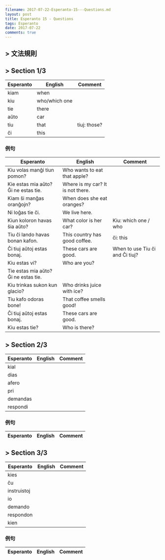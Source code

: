```yaml
---
filename: 2017-07-22-Esperanto-15---Questions.md
layout: post
title: Esperanto 15 - Questions
tags: Esperanto
date: 2017-07-22
comments: true
---
```


## > 文法規則

## > Section 1/3

|Esperanto|English|Comment|
|---|---|---|
|kiam|when||
|kiu|who/which one||
|tie|there||
|aŭto|car||
|tiu|that|tiuj: those?|
|ĉi|this||

### 例句

|Esperanto|English|Comment|
|---|---|---|
|Kiu volas manĝi tiun pomon?|Who wants to eat that apple?||
|Kie estas mia aŭto? Ĝi ne estas tie.|Where is my car? It is not there.||
|Kiam ŝi manĝas oranĝojn?|When does she eat oranges?||
|Ni loĝas tie ĉi.|We live here.||
|Kiun koloron havas ŝia aŭto?|What color is her car?|Kiu: which one / who|
|Tiu ĉi lando havas bonan kafon.|This country has good coffee.|ĉi: this|
|Ĉi tiuj aŭtoj estas bonaj.|These cars are good.|When to use Tiu ĉi and Ĉi tiuj?|
|Kiu estas vi?|Who are you?||
|Tie estas mia aŭto? Ĝi ne estas tie.||
|Kiu trinkas sukon kun glacio?|Who drinks juice with ice?||
|Tiu kafo odoras bone!|That coffee smells good!||
|Ĉi tiuj aŭtoj estas bonaj.|These cars are good.||
|Kiu estas tie?|Who is there?||

## > Section 2/3

|Esperanto|English|Comment|
|---|---|---|
|kial|||
|dias|||
|afero|||
|pri|||
|demandas|||
|respondi|||


### 例句

|Esperanto|English|Comment|
|---|---|---|

## > Section 3/3

|Esperanto|English|Comment|
|---|---|---|
|kies|||
|ĉu|||
|instruistoj|||
|io|||
|demando|||
|respondon|||
|kien|||

### 例句

|Esperanto|English|Comment|
|---|---|---|

